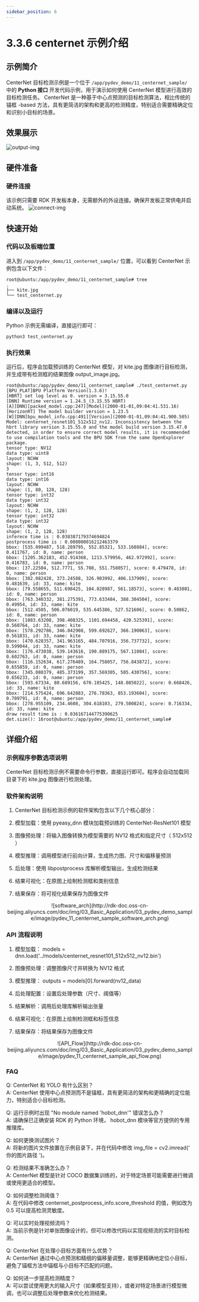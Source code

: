 ```yaml
---
sidebar_position: 6
---
```


# 3.3.6 centernet 示例介绍

## 示例简介
CenterNet 目标检测示例是一个位于 `/app/pydev_demo/11_centernet_sample/` 中的 **Python 接口** 开发代码示例，用于演示如何使用 CenterNet 模型进行高效的目标检测任务。 CenterNet 是一种基于中心点预测的目标检测算法，相比传统的锚框 -based 方法，具有更简洁的架构和更高的检测精度，特别适合需要精确定位和识别小目标的场景。

## 效果展示

![output-img](http://rdk-doc.oss-cn-beijing.aliyuncs.com/doc/img/03_Basic_Application/03_pydev_demo_sample/image/pydev_11_runing.png)

## 硬件准备

### 硬件连接
该示例只需要 RDK 开发板本身，无需额外的外设连接。确保开发板正常供电并启动系统。
![connect-img](http://rdk-doc.oss-cn-beijing.aliyuncs.com/doc/img/03_Basic_Application/03_pydev_demo_sample/image/pydev_11_hw_connect.png)

## 快速开始

### 代码以及板端位置
进入到 `/app/pydev_demo/11_centernet_sample/` 位置，可以看到 CenterNet 示例包含以下文件：
```
root@ubuntu:/app/pydev_demo/11_centernet_sample# tree
.
├── kite.jpg
└── test_centernet.py
```

### 编译以及运行
Python 示例无需编译，直接运行即可：

```
python3 test_centernet.py
```

### 执行效果
运行后，程序会加载预训练的 CenterNet 模型，对 kite.jpg 图像进行目标检测，并生成带有检测框的结果图像 output_image.jpg。
```
root@ubuntu:/app/pydev_demo/11_centernet_sample# ./test_centernet.py 
[BPU_PLAT]BPU Platform Version(1.3.6)!
[HBRT] set log level as 0. version = 3.15.55.0
[DNN] Runtime version = 1.24.5_(3.15.55 HBRT)
[A][DNN][packed_model.cpp:247][Model](2000-01-01,09:04:41.531.16) [HorizonRT] The model builder version = 1.23.5
[W][DNN]bpu_model_info.cpp:491][Version](2000-01-01,09:04:41.900.505) Model: centernet_resnet101_512x512_nv12. Inconsistency between the hbrt library version 3.15.55.0 and the model build version 3.15.47.0 detected, in order to ensure correct model results, it is recommended to use compilation tools and the BPU SDK from the same OpenExplorer package.
tensor type: NV12
data type: uint8
layout: NCHW
shape: (1, 3, 512, 512)
3
tensor type: int16
data type: int16
layout: NCHW
shape: (1, 80, 128, 128)
tensor type: int32
data type: int32
layout: NCHW
shape: (1, 2, 128, 128)
tensor type: int32
data type: int32
layout: NCHW
shape: (1, 2, 128, 128)
inferece time is : 0.038387179374694824
postprocess time is : 0.008000016212463379
bbox: [535.099487, 518.289795, 552.85321, 533.168884], score: 0.411767, id: 0, name: person
bbox: [1205.362183, 452.914368, 1213.579956, 462.972992], score: 0.416783, id: 0, name: person
bbox: [37.22504, 512.7771, 55.708, 551.758057], score: 0.479478, id: 0, name: person
bbox: [302.082428, 373.24588, 326.903992, 406.137909], score: 0.481639, id: 33, name: kite
bbox: [79.558655, 511.698425, 104.828987, 561.18573], score: 0.483801, id: 0, name: person
bbox: [763.340332, 381.275391, 773.633484, 388.304504], score: 0.49954, id: 33, name: kite
bbox: [512.4505, 506.076019, 535.645386, 527.521606], score: 0.50862, id: 0, name: person
bbox: [1083.63208, 398.408325, 1101.694458, 420.525391], score: 0.560764, id: 33, name: kite
bbox: [578.292786, 346.042908, 599.692627, 366.190063], score: 0.561831, id: 33, name: kite
bbox: [470.628357, 341.963165, 484.707916, 356.737732], score: 0.599044, id: 33, name: kite
bbox: [176.473038, 539.143616, 190.889175, 567.11084], score: 0.602763, id: 0, name: person
bbox: [116.152634, 617.276489, 164.758057, 756.843872], score: 0.655859, id: 0, name: person
bbox: [345.088379, 485.373199, 357.569305, 505.430756], score: 0.656233, id: 0, name: person
bbox: [593.67334, 80.689156, 670.185425, 148.085022], score: 0.668426, id: 33, name: kite
bbox: [214.575424, 696.642883, 276.78363, 853.193604], score: 0.709791, id: 0, name: person
bbox: [278.955109, 234.4608, 304.618103, 279.500824], score: 0.716334, id: 33, name: kite
draw result time is : 0.036167144775390625
det.size(): 16root@ubuntu:/app/pydev_demo/11_centernet_sample# 
```

## 详细介绍

### 示例程序参数选项说明
CenterNet 目标检测示例不需要命令行参数，直接运行即可。程序会自动加载同目录下的 kite.jpg 图像进行检测处理。

### 软件架构说明
1. CenterNet 目标检测示例的软件架构包含以下几个核心部分：

2. 模型加载：使用 pyeasy_dnn 模块加载预训练的 CenterNet-ResNet101 模型

3. 图像预处理：将输入图像转换为模型需要的 NV12 格式和指定尺寸（ 512x512 ）

4. 模型推理：调用模型进行前向计算，生成热力图、尺寸和偏移量预测

5. 后处理：使用 libpostprocess 库解析模型输出，生成检测结果

6. 结果可视化：在原图上绘制检测框和类别信息

7. 结果保存：将可视化结果保存为图像文件

<center>
![software_arch](http://rdk-doc.oss-cn-beijing.aliyuncs.com/doc/img/03_Basic_Application/03_pydev_demo_sample/image/pydev_11_centernet_sample_software_arch.png)
</center>

### API 流程说明
1. 模型加载： models = dnn.load('../models/centernet_resnet101_512x512_nv12.bin')

2. 图像预处理：调整图像尺寸并转换为 NV12 格式

3. 模型推理： outputs = models[0].forward(nv12_data)

4. 后处理配置：设置后处理参数（尺寸、阈值等）

5. 结果解析：调用后处理库解析输出张量

6. 结果可视化：在原图上绘制检测框和标签信息

7. 结果保存：将结果保存为图像文件

<center>
![API_Flow](http://rdk-doc.oss-cn-beijing.aliyuncs.com/doc/img/03_Basic_Application/03_pydev_demo_sample/image/pydev_11_centernet_sample_api_flow.png)
</center>

### FAQ
Q: CenterNet 和 YOLO 有什么区别？\
A: CenterNet 使用中心点预测而不是锚框，具有更简洁的架构和更精确的定位能力，特别适合小目标检测。

Q: 运行示例时出现 "No module named 'hobot_dnn'" 错误怎么办？\
A: 请确保已正确安装 RDK 的 Python 环境， hobot_dnn 模块等官方提供的专用推理库。

Q: 如何更换测试图片？\
A: 将新的图片文件放置在示例目录下，并在代码中修改 img_file = cv2.imread(' 你的图片路径 ')。

Q: 检测结果不准确怎么办？\
A: CenterNet 模型是针对 COCO 数据集训练的，对于特定场景可能需要进行微调或使用更适合的模型。

Q: 如何调整检测阈值？\
A: 在代码中修改 centernet_postprocess_info.score_threshold 的值，例如改为 0.5 可以提高检测灵敏度。

Q: 可以实时处理视频流吗？\
A: 当前示例是针对单张图像设计的，但可以修改代码以实现视频流的实时目标检测。

Q: CenterNet 在处理小目标方面有什么优势？\
A: CenterNet 通过中心点预测和精细的偏移量调整，能够更精确地定位小目标，避免了锚框方法中锚框与小目标不匹配的问题。

Q: 如何进一步提高检测精度？\
A: 可以尝试使用更大的输入尺寸（如果模型支持），或者对特定场景进行模型微调，也可以调整后处理参数来优化检测结果。

